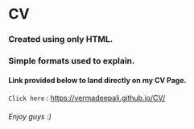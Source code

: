 # CV

### Created using only HTML.

### Simple formats used to explain.

#### Link provided below to land directly on my CV Page.
`Click here` : https://vermadeepali.github.io/CV/

###### Enjoy guys :)
